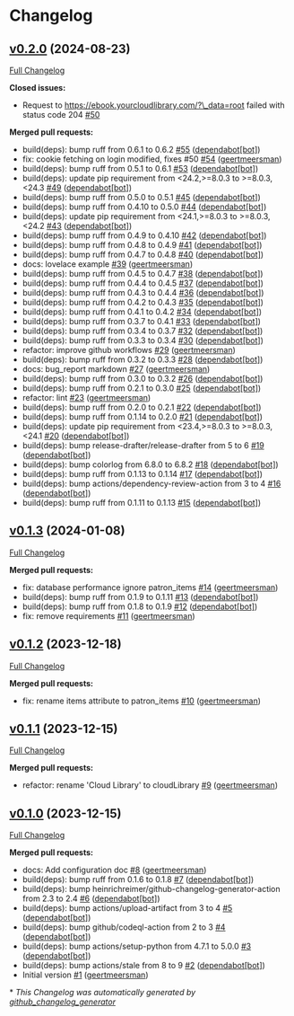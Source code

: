 # Changelog

## [v0.2.0](https://github.com/geertmeersman/cloudlibrary/tree/v0.2.0) (2024-08-23)

[Full Changelog](https://github.com/geertmeersman/cloudlibrary/compare/v0.1.3...v0.2.0)

**Closed issues:**

- Request to https://ebook.yourcloudlibrary.com/?\_data=root failed with status code 204 [\#50](https://github.com/geertmeersman/cloudlibrary/issues/50)

**Merged pull requests:**

- build\(deps\): bump ruff from 0.6.1 to 0.6.2 [\#55](https://github.com/geertmeersman/cloudlibrary/pull/55) ([dependabot[bot]](https://github.com/apps/dependabot))
- fix: cookie fetching on login modified, fixes \#50 [\#54](https://github.com/geertmeersman/cloudlibrary/pull/54) ([geertmeersman](https://github.com/geertmeersman))
- build\(deps\): bump ruff from 0.5.1 to 0.6.1 [\#53](https://github.com/geertmeersman/cloudlibrary/pull/53) ([dependabot[bot]](https://github.com/apps/dependabot))
- build\(deps\): update pip requirement from \<24.2,\>=8.0.3 to \>=8.0.3,\<24.3 [\#49](https://github.com/geertmeersman/cloudlibrary/pull/49) ([dependabot[bot]](https://github.com/apps/dependabot))
- build\(deps\): bump ruff from 0.5.0 to 0.5.1 [\#45](https://github.com/geertmeersman/cloudlibrary/pull/45) ([dependabot[bot]](https://github.com/apps/dependabot))
- build\(deps\): bump ruff from 0.4.10 to 0.5.0 [\#44](https://github.com/geertmeersman/cloudlibrary/pull/44) ([dependabot[bot]](https://github.com/apps/dependabot))
- build\(deps\): update pip requirement from \<24.1,\>=8.0.3 to \>=8.0.3,\<24.2 [\#43](https://github.com/geertmeersman/cloudlibrary/pull/43) ([dependabot[bot]](https://github.com/apps/dependabot))
- build\(deps\): bump ruff from 0.4.9 to 0.4.10 [\#42](https://github.com/geertmeersman/cloudlibrary/pull/42) ([dependabot[bot]](https://github.com/apps/dependabot))
- build\(deps\): bump ruff from 0.4.8 to 0.4.9 [\#41](https://github.com/geertmeersman/cloudlibrary/pull/41) ([dependabot[bot]](https://github.com/apps/dependabot))
- build\(deps\): bump ruff from 0.4.7 to 0.4.8 [\#40](https://github.com/geertmeersman/cloudlibrary/pull/40) ([dependabot[bot]](https://github.com/apps/dependabot))
- docs: lovelace example [\#39](https://github.com/geertmeersman/cloudlibrary/pull/39) ([geertmeersman](https://github.com/geertmeersman))
- build\(deps\): bump ruff from 0.4.5 to 0.4.7 [\#38](https://github.com/geertmeersman/cloudlibrary/pull/38) ([dependabot[bot]](https://github.com/apps/dependabot))
- build\(deps\): bump ruff from 0.4.4 to 0.4.5 [\#37](https://github.com/geertmeersman/cloudlibrary/pull/37) ([dependabot[bot]](https://github.com/apps/dependabot))
- build\(deps\): bump ruff from 0.4.3 to 0.4.4 [\#36](https://github.com/geertmeersman/cloudlibrary/pull/36) ([dependabot[bot]](https://github.com/apps/dependabot))
- build\(deps\): bump ruff from 0.4.2 to 0.4.3 [\#35](https://github.com/geertmeersman/cloudlibrary/pull/35) ([dependabot[bot]](https://github.com/apps/dependabot))
- build\(deps\): bump ruff from 0.4.1 to 0.4.2 [\#34](https://github.com/geertmeersman/cloudlibrary/pull/34) ([dependabot[bot]](https://github.com/apps/dependabot))
- build\(deps\): bump ruff from 0.3.7 to 0.4.1 [\#33](https://github.com/geertmeersman/cloudlibrary/pull/33) ([dependabot[bot]](https://github.com/apps/dependabot))
- build\(deps\): bump ruff from 0.3.4 to 0.3.7 [\#32](https://github.com/geertmeersman/cloudlibrary/pull/32) ([dependabot[bot]](https://github.com/apps/dependabot))
- build\(deps\): bump ruff from 0.3.3 to 0.3.4 [\#30](https://github.com/geertmeersman/cloudlibrary/pull/30) ([dependabot[bot]](https://github.com/apps/dependabot))
- refactor: improve github workflows [\#29](https://github.com/geertmeersman/cloudlibrary/pull/29) ([geertmeersman](https://github.com/geertmeersman))
- build\(deps\): bump ruff from 0.3.2 to 0.3.3 [\#28](https://github.com/geertmeersman/cloudlibrary/pull/28) ([dependabot[bot]](https://github.com/apps/dependabot))
- docs: bug\_report markdown [\#27](https://github.com/geertmeersman/cloudlibrary/pull/27) ([geertmeersman](https://github.com/geertmeersman))
- build\(deps\): bump ruff from 0.3.0 to 0.3.2 [\#26](https://github.com/geertmeersman/cloudlibrary/pull/26) ([dependabot[bot]](https://github.com/apps/dependabot))
- build\(deps\): bump ruff from 0.2.1 to 0.3.0 [\#25](https://github.com/geertmeersman/cloudlibrary/pull/25) ([dependabot[bot]](https://github.com/apps/dependabot))
- refactor: lint [\#23](https://github.com/geertmeersman/cloudlibrary/pull/23) ([geertmeersman](https://github.com/geertmeersman))
- build\(deps\): bump ruff from 0.2.0 to 0.2.1 [\#22](https://github.com/geertmeersman/cloudlibrary/pull/22) ([dependabot[bot]](https://github.com/apps/dependabot))
- build\(deps\): bump ruff from 0.1.14 to 0.2.0 [\#21](https://github.com/geertmeersman/cloudlibrary/pull/21) ([dependabot[bot]](https://github.com/apps/dependabot))
- build\(deps\): update pip requirement from \<23.4,\>=8.0.3 to \>=8.0.3,\<24.1 [\#20](https://github.com/geertmeersman/cloudlibrary/pull/20) ([dependabot[bot]](https://github.com/apps/dependabot))
- build\(deps\): bump release-drafter/release-drafter from 5 to 6 [\#19](https://github.com/geertmeersman/cloudlibrary/pull/19) ([dependabot[bot]](https://github.com/apps/dependabot))
- build\(deps\): bump colorlog from 6.8.0 to 6.8.2 [\#18](https://github.com/geertmeersman/cloudlibrary/pull/18) ([dependabot[bot]](https://github.com/apps/dependabot))
- build\(deps\): bump ruff from 0.1.13 to 0.1.14 [\#17](https://github.com/geertmeersman/cloudlibrary/pull/17) ([dependabot[bot]](https://github.com/apps/dependabot))
- build\(deps\): bump actions/dependency-review-action from 3 to 4 [\#16](https://github.com/geertmeersman/cloudlibrary/pull/16) ([dependabot[bot]](https://github.com/apps/dependabot))
- build\(deps\): bump ruff from 0.1.11 to 0.1.13 [\#15](https://github.com/geertmeersman/cloudlibrary/pull/15) ([dependabot[bot]](https://github.com/apps/dependabot))

## [v0.1.3](https://github.com/geertmeersman/cloudlibrary/tree/v0.1.3) (2024-01-08)

[Full Changelog](https://github.com/geertmeersman/cloudlibrary/compare/v0.1.2...v0.1.3)

**Merged pull requests:**

- fix: database performance ignore patron\_items [\#14](https://github.com/geertmeersman/cloudlibrary/pull/14) ([geertmeersman](https://github.com/geertmeersman))
- build\(deps\): bump ruff from 0.1.9 to 0.1.11 [\#13](https://github.com/geertmeersman/cloudlibrary/pull/13) ([dependabot[bot]](https://github.com/apps/dependabot))
- build\(deps\): bump ruff from 0.1.8 to 0.1.9 [\#12](https://github.com/geertmeersman/cloudlibrary/pull/12) ([dependabot[bot]](https://github.com/apps/dependabot))
- fix: remove requirements [\#11](https://github.com/geertmeersman/cloudlibrary/pull/11) ([geertmeersman](https://github.com/geertmeersman))

## [v0.1.2](https://github.com/geertmeersman/cloudlibrary/tree/v0.1.2) (2023-12-18)

[Full Changelog](https://github.com/geertmeersman/cloudlibrary/compare/v0.1.1...v0.1.2)

**Merged pull requests:**

- fix: rename items attribute to patron\_items [\#10](https://github.com/geertmeersman/cloudlibrary/pull/10) ([geertmeersman](https://github.com/geertmeersman))

## [v0.1.1](https://github.com/geertmeersman/cloudlibrary/tree/v0.1.1) (2023-12-15)

[Full Changelog](https://github.com/geertmeersman/cloudlibrary/compare/v0.1.0...v0.1.1)

**Merged pull requests:**

- refactor: rename 'Cloud Library' to cloudLibrary [\#9](https://github.com/geertmeersman/cloudlibrary/pull/9) ([geertmeersman](https://github.com/geertmeersman))

## [v0.1.0](https://github.com/geertmeersman/cloudlibrary/tree/v0.1.0) (2023-12-15)

[Full Changelog](https://github.com/geertmeersman/cloudlibrary/compare/190c10535af235c7090507887c60b028ce21e64a...v0.1.0)

**Merged pull requests:**

- docs: Add configuration doc [\#8](https://github.com/geertmeersman/cloudlibrary/pull/8) ([geertmeersman](https://github.com/geertmeersman))
- build\(deps\): bump ruff from 0.1.6 to 0.1.8 [\#7](https://github.com/geertmeersman/cloudlibrary/pull/7) ([dependabot[bot]](https://github.com/apps/dependabot))
- build\(deps\): bump heinrichreimer/github-changelog-generator-action from 2.3 to 2.4 [\#6](https://github.com/geertmeersman/cloudlibrary/pull/6) ([dependabot[bot]](https://github.com/apps/dependabot))
- build\(deps\): bump actions/upload-artifact from 3 to 4 [\#5](https://github.com/geertmeersman/cloudlibrary/pull/5) ([dependabot[bot]](https://github.com/apps/dependabot))
- build\(deps\): bump github/codeql-action from 2 to 3 [\#4](https://github.com/geertmeersman/cloudlibrary/pull/4) ([dependabot[bot]](https://github.com/apps/dependabot))
- build\(deps\): bump actions/setup-python from 4.7.1 to 5.0.0 [\#3](https://github.com/geertmeersman/cloudlibrary/pull/3) ([dependabot[bot]](https://github.com/apps/dependabot))
- build\(deps\): bump actions/stale from 8 to 9 [\#2](https://github.com/geertmeersman/cloudlibrary/pull/2) ([dependabot[bot]](https://github.com/apps/dependabot))
- Initial version [\#1](https://github.com/geertmeersman/cloudlibrary/pull/1) ([geertmeersman](https://github.com/geertmeersman))



\* *This Changelog was automatically generated by [github_changelog_generator](https://github.com/github-changelog-generator/github-changelog-generator)*
